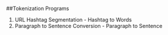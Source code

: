##Tokenization Programs

1. URL Hashtag Segmentation - Hashtag to Words
2. Paragraph to Sentence Conversion - Paragraph to Sentence
